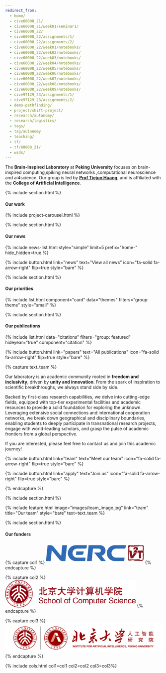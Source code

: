 ```yaml
---
redirect_from:
  - home/
  - cive60008_21/
  - cive60008_21/week01/seminar1/
  - cive60008_22/
  - cive60008_22/assignments/1/
  - cive60008_22/assignments/2/
  - cive60008_22/week01/notebooks/
  - cive60008_22/week02/notebooks/
  - cive60008_22/week03/notebooks/
  - cive60008_22/week04/notebooks/
  - cive60008_22/week05/notebooks/
  - cive60008_22/week06/notebooks/
  - cive60008_22/week07/notebooks/
  - cive60008_22/week08/notebooks/
  - cive60008_22/week09/notebooks/
  - cive97129_23/assignments/1/
  - cive97129_23/assignments/2/
  - demo-pathfinding/
  - project/shift-project/
  - research/autonomy/
  - research/logistics/
  - tags/
  - tag/autonomy
  - teaching/
  - tf/
  - tf/60008_21/
  - wsds/
---
```



The **Brain-Inspired Laboratory** at **Peking University** focuses on brain-inspired computing,spiking neural networks ,computational neuroscience and ai4science.
Our group is led by [**Prof Tiejun Huang**](/members/tiejun-huang), and is affiliated with the **College of Artificial Intelligence**.

{% include section.html %}

#### Our work
{% include project-carousel.html %}

{% include section.html %}

#### Our news

{% include news-list.html style="simple" limit=5 prefix="home-" hide_hidden=true %}

{%
  include button.html
  link="news"
  text="View all news"
  icon="fa-solid fa-arrow-right"
  flip=true
  style="bare"
%}

{% include section.html %}

#### Our priorities

{% include list.html component="card" data="themes" filters="group: theme" style="small" %}


{% include section.html %}


#### Our publications

{% include list.html data="citations"  filters="group: featured" hideyear="true" component="citation"  %}

{%
  include button.html
  link="papers"
  text="All publications"
  icon="fa-solid fa-arrow-right"
  flip=true
  style="bare"
%}


{% capture text_team %}

Our laboratory is an academic community rooted in **freedom and inclusivity**, driven by **unity and innovation**. From the spark of inspiration to scientific breakthroughs, we always stand side by side.

Backed by first-class research capabilities, we delve into cutting-edge fields, equipped with top-tier experimental facilities and academic resources to provide a solid foundation for exploring the unknown. Leveraging extensive social connections and international cooperation networks, we break down geographical and disciplinary boundaries, enabling students to deeply participate in transnational research projects, engage with world-leading scholars, and grasp the pulse of academic frontiers from a global perspective.

<!-- Regardless of your background or academic aspirations, we welcome you with an equal and open attitude. Here, your **potential will be unlocked**, and your **talents will be cherished**—let us jointly write our own chapter of innovation in the vast ocean of scientific research. -->

If you are interested, please feel free to contact us and join this academic journey!

{%
  include button.html
  link="team"
  text="Meet our team"
  icon="fa-solid fa-arrow-right"
  flip=true
  style="bare"
%}

{%
  include button.html
  link="apply"
  text="Join us"
  icon="fa-solid fa-arrow-right"
  flip=true
  style="bare"
%}

{% endcapture %}

{% include section.html %}

{%
  include feature.html
  image="images/team_image.jpg"
  link="team"
  title="Our team"
  style="bare"
  text=text_team
%}




{% include section.html %}

#### Our funders


{% capture col1 %}
<img src="images/funders/NERC.jpg">
{% endcapture %}

{% capture col2 %}
<img src="images/funders/pku_cs.png">
{% endcapture %}

{% capture col3 %}
<img src="images/funders/pku_ai.png">
{% endcapture %}


{% include cols.html col1=col1 col2=col2 col3=col3%}